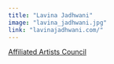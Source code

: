 ```yaml
---
title: "Lavina Jadhwani"
image: "lavina_jadhwani.jpg"
link: "lavinajadhwani.com/"
---
```


[Affiliated Artists Council](/programs/affiliated-artists-council)